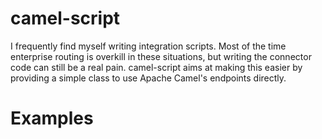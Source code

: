 camel-script
============

I frequently find myself writing integration scripts.  Most of the
time enterprise routing is overkill in these situations, but writing
the connector code can still be a real pain.  camel-script aims at
making this easier by providing a simple class to use Apache Camel's
endpoints directly.

Examples
========